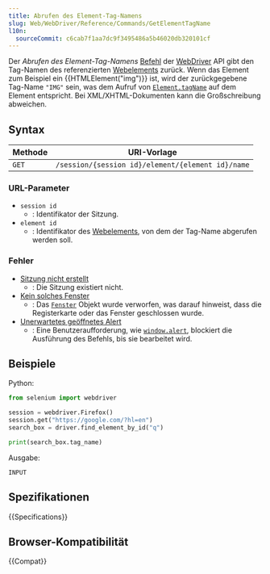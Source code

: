 ```yaml
---
title: Abrufen des Element-Tag-Namens
slug: Web/WebDriver/Reference/Commands/GetElementTagName
l10n:
  sourceCommit: c6cab7f1aa7dc9f3495486a5b46020db320101cf
---
```


Der _Abrufen des Element-Tag-Namens_ [Befehl](/de/docs/Web/WebDriver/Reference/Command) der [WebDriver](/de/docs/Web/WebDriver) API gibt den Tag-Namen des referenzierten [Webelements](/de/docs/Web/WebDriver/Reference/WebElement) zurück. Wenn das Element zum Beispiel ein {{HTMLElement("img")}} ist, wird der zurückgegebene Tag-Name `"IMG"` sein, was dem Aufruf von [`Element.tagName`](/de/docs/Web/API/Element/tagName) auf dem Element entspricht. Bei XML/XHTML-Dokumenten kann die Großschreibung abweichen.

## Syntax

| Methode | URI-Vorlage                                       |
| ------- | ------------------------------------------------- |
| `GET`   | `/session/{session id}/element/{element id}/name` |

### URL-Parameter

- `session id`
  - : Identifikator der Sitzung.
- `element id`
  - : Identifikator des [Webelements](/de/docs/Web/WebDriver/Reference/WebElement), von dem der Tag-Name abgerufen werden soll.

### Fehler

- [Sitzung nicht erstellt](/de/docs/Web/WebDriver/Reference/Errors/SessionNotCreated)
  - : Die Sitzung existiert nicht.
- [Kein solches Fenster](/de/docs/Web/WebDriver/Reference/Errors/NoSuchWindow)
  - : Das [`Fenster`](/de/docs/Web/API/Window) Objekt wurde verworfen, was darauf hinweist, dass die Registerkarte oder das Fenster geschlossen wurde.
- [Unerwartetes geöffnetes Alert](/de/docs/Web/WebDriver/Reference/Errors/UnexpectedAlertOpen)
  - : Eine Benutzeraufforderung, wie [`window.alert`](/de/docs/Web/API/Window/alert), blockiert die Ausführung des Befehls, bis sie bearbeitet wird.

## Beispiele

Python:

```python
from selenium import webdriver

session = webdriver.Firefox()
session.get("https://google.com/?hl=en")
search_box = driver.find_element_by_id("q")

print(search_box.tag_name)
```

Ausgabe:

```plain
INPUT
```

## Spezifikationen

{{Specifications}}

## Browser-Kompatibilität

{{Compat}}
